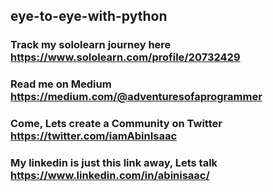 ## eye-to-eye-with-python
### Track my sololearn journey here https://www.sololearn.com/profile/20732429
### Read me on Medium  https://medium.com/@adventuresofaprogrammer 
### Come, Lets create a Community on Twitter https://twitter.com/iamAbinIsaac 
### My linkedin is just this link away, Lets talk  https://www.linkedin.com/in/abinisaac/
